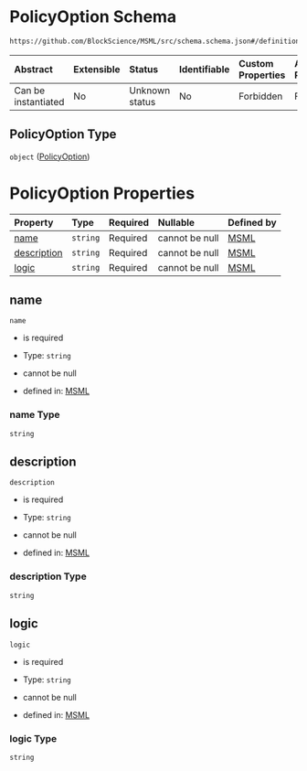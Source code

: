 # PolicyOption Schema

```txt
https://github.com/BlockScience/MSML/src/schema.schema.json#/definitions/PolicyOption
```



| Abstract            | Extensible | Status         | Identifiable | Custom Properties | Additional Properties | Access Restrictions | Defined In                                                                  |
| :------------------ | :--------- | :------------- | :----------- | :---------------- | :-------------------- | :------------------ | :-------------------------------------------------------------------------- |
| Can be instantiated | No         | Unknown status | No           | Forbidden         | Forbidden             | none                | [schema.schema.json\*](../../out/schema.schema.json "open original schema") |

## PolicyOption Type

`object` ([PolicyOption](schema-definitions-policyoption.md))

# PolicyOption Properties

| Property                    | Type     | Required | Nullable       | Defined by                                                                                                                                                                       |
| :-------------------------- | :------- | :------- | :------------- | :------------------------------------------------------------------------------------------------------------------------------------------------------------------------------- |
| [name](#name)               | `string` | Required | cannot be null | [MSML](schema-definitions-policyoption-properties-name.md "https://github.com/BlockScience/MSML/src/schema.schema.json#/definitions/PolicyOption/properties/name")               |
| [description](#description) | `string` | Required | cannot be null | [MSML](schema-definitions-policyoption-properties-description.md "https://github.com/BlockScience/MSML/src/schema.schema.json#/definitions/PolicyOption/properties/description") |
| [logic](#logic)             | `string` | Required | cannot be null | [MSML](schema-definitions-policyoption-properties-logic.md "https://github.com/BlockScience/MSML/src/schema.schema.json#/definitions/PolicyOption/properties/logic")             |

## name



`name`

*   is required

*   Type: `string`

*   cannot be null

*   defined in: [MSML](schema-definitions-policyoption-properties-name.md "https://github.com/BlockScience/MSML/src/schema.schema.json#/definitions/PolicyOption/properties/name")

### name Type

`string`

## description



`description`

*   is required

*   Type: `string`

*   cannot be null

*   defined in: [MSML](schema-definitions-policyoption-properties-description.md "https://github.com/BlockScience/MSML/src/schema.schema.json#/definitions/PolicyOption/properties/description")

### description Type

`string`

## logic



`logic`

*   is required

*   Type: `string`

*   cannot be null

*   defined in: [MSML](schema-definitions-policyoption-properties-logic.md "https://github.com/BlockScience/MSML/src/schema.schema.json#/definitions/PolicyOption/properties/logic")

### logic Type

`string`
